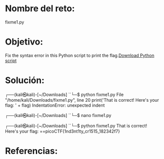 # Nombre del reto:
fixme1.py

# Objetivo:
Fix the syntax error in this Python script to print the flag.[Download Python script](https://artifacts.picoctf.net/c/39/fixme1.py)

# Solución:
┌──(kali㉿kali)-[~/Downloads]
``└─$ python fixme1.py
  File "/home/kali/Downloads/fixme1.py", line 20
    print('That is correct! Here\'s your flag: ' + flag)
IndentationError: unexpected indent
                                                                             
┌──(kali㉿kali)-[~/Downloads]
``└─$ nano fixme1.py  
                                                                             
┌──(kali㉿kali)-[~/Downloads]
``└─$ python fixme1.py
That is correct! Here's your flag: ==picoCTF{1nd3nt1ty_cr1515_182342f7}


# Referencias: